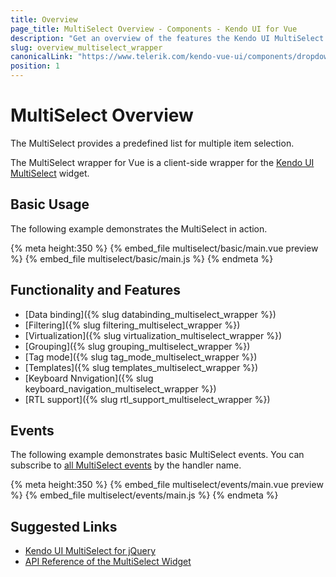 ```yaml
---
title: Overview
page_title: MultiSelect Overview - Components - Kendo UI for Vue
description: "Get an overview of the features the Kendo UI MultiSelect wrapper for Vue delivers and use the component in Vue projects."
slug: overview_multiselect_wrapper
canonicalLink: "https://www.telerik.com/kendo-vue-ui/components/dropdowns/multiselect/"
position: 1
---
```


<div><WrapperBanner link="/kendo-vue-ui/components/dropdowns/multiselect"></WrapperBanner></div>

# MultiSelect Overview

The MultiSelect provides a predefined list for multiple item selection.

The MultiSelect wrapper for Vue is a client-side wrapper for the [Kendo UI MultiSelect](https://docs.telerik.com/kendo-ui/api/javascript/ui/multiselect) widget.

<div data-component="StartFreeTrialSection"></div>

## Basic Usage

The following example demonstrates the MultiSelect in action.

{% meta height:350 %}
{% embed_file multiselect/basic/main.vue preview %}
{% embed_file multiselect/basic/main.js %}
{% endmeta %}

## Functionality and Features

* [Data binding]({% slug databinding_multiselect_wrapper %})
* [Filtering]({% slug filtering_multiselect_wrapper %})
* [Virtualization]({% slug virtualization_multiselect_wrapper %})
* [Grouping]({% slug grouping_multiselect_wrapper %})
* [Tag mode]({% slug tag_mode_multiselect_wrapper %})
* [Templates]({% slug templates_multiselect_wrapper %})
* [Keyboard Nnvigation]({% slug keyboard_navigation_multiselect_wrapper %})
* [RTL support]({% slug rtl_support_multiselect_wrapper %})

## Events

The following example demonstrates basic MultiSelect events. You can subscribe to [all MultiSelect events](https://docs.telerik.com/kendo-ui/api/javascript/ui/multiselect#events) by the handler name.

{% meta height:350 %}
{% embed_file multiselect/events/main.vue preview %}
{% embed_file multiselect/events/main.js %}
{% endmeta %}

## Suggested Links

* [Kendo UI MultiSelect for jQuery](https://docs.telerik.com/kendo-ui/controls/editors/multiselect/overview)
* [API Reference of the MultiSelect Widget](https://docs.telerik.com/kendo-ui/api/javascript/ui/multiselect)
